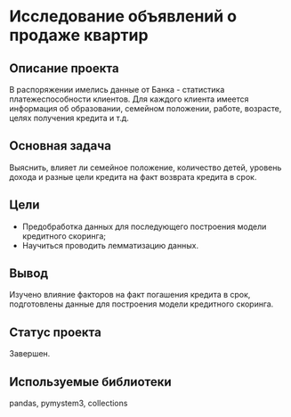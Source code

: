 # **Исследование объявлений о продаже квартир**

## **Описание проекта**
В распоряжении имелись данные от Банка - статистика платежеспособности клиентов. 
Для каждого клиента имеется информация об образовании, семейном положении, работе, возрасте, целях получения кредита и т.д.

## **Основная задача**
Выяснить, влияет ли семейное положение, количество детей, уровень дохода и разные цели кредита на факт возврата кредита в срок.

## **Цели**
- Предобработка данных для последующего построения модели кредитного скоринга;
- Научиться проводить лемматизацию данных.

## **Вывод**
Изучено влияние факторов на факт погашения кредита в срок, подготовлены данные для построения модели кредитного скоринга.

## **Статус проекта**
Завершен.

## **Используемые библиотеки**
pandas, pymystem3, collections
